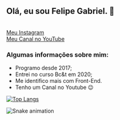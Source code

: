 ## Olá, eu sou Felipe Gabriel. 🤞
<br>
<a href="https://www.instagram.com/fgabriel_s/" target="_blank"> Meu Instagram </a>
<br>
<a href="https://www.youtube.com/c/FelipeGabriell/videos" target="_blank"> Meu Canal no YouTube </a>
<br>

### Algumas informações sobre mim: 

* Programo desde 2017;
* Entrei no curso Bc&t em 2020;
* Me identifico mais com Front-End.
* Tenho um Canal no Youtube 😉



<!--[![Top Langs](https://github-readme-stats.vercel.app/api/top-langs/?username=fsilva19&layout=compact)](https://github.com/fsilva19/github-readme-stats)-->
[![Top Langs](https://github-readme-stats.vercel.app/api/top-langs/?username=fsilva19&langs_count=9)](https://github.com/fsilva19/github-readme-stats)

![Snake animation](https://github.com/fsilva19/fsilva19/blob/output/github-contribution-grid-snake.svg)
